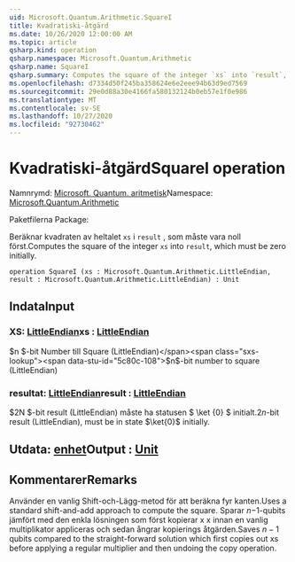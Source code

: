 ```yaml
---
uid: Microsoft.Quantum.Arithmetic.SquareI
title: Kvadratiski-åtgärd
ms.date: 10/26/2020 12:00:00 AM
ms.topic: article
qsharp.kind: operation
qsharp.namespace: Microsoft.Quantum.Arithmetic
qsharp.name: SquareI
qsharp.summary: Computes the square of the integer `xs` into `result`, which must be zero initially.
ms.openlocfilehash: d7334d50f245ba358624e6e2eee94b63d9ed7569
ms.sourcegitcommit: 29e0d88a30e4166fa580132124b0eb57e1f0e986
ms.translationtype: MT
ms.contentlocale: sv-SE
ms.lasthandoff: 10/27/2020
ms.locfileid: "92730462"
---
```

# <a name="squarei-operation"></a><span data-ttu-id="5c80c-102">Kvadratiski-åtgärd</span><span class="sxs-lookup"><span data-stu-id="5c80c-102">SquareI operation</span></span>

<span data-ttu-id="5c80c-103">Namnrymd: [Microsoft. Quantum. aritmetisk](xref:Microsoft.Quantum.Arithmetic)</span><span class="sxs-lookup"><span data-stu-id="5c80c-103">Namespace: [Microsoft.Quantum.Arithmetic](xref:Microsoft.Quantum.Arithmetic)</span></span>

<span data-ttu-id="5c80c-104">Paketfilerna [](https://nuget.org/packages/)</span><span class="sxs-lookup"><span data-stu-id="5c80c-104">Package: [](https://nuget.org/packages/)</span></span>


<span data-ttu-id="5c80c-105">Beräknar kvadraten av heltalet `xs` i `result` , som måste vara noll först.</span><span class="sxs-lookup"><span data-stu-id="5c80c-105">Computes the square of the integer `xs` into `result`, which must be zero initially.</span></span>

```qsharp
operation SquareI (xs : Microsoft.Quantum.Arithmetic.LittleEndian, result : Microsoft.Quantum.Arithmetic.LittleEndian) : Unit
```


## <a name="input"></a><span data-ttu-id="5c80c-106">Indata</span><span class="sxs-lookup"><span data-stu-id="5c80c-106">Input</span></span>

### <a name="xs--littleendian"></a><span data-ttu-id="5c80c-107">XS: [LittleEndian](xref:Microsoft.Quantum.Arithmetic.LittleEndian)</span><span class="sxs-lookup"><span data-stu-id="5c80c-107">xs : [LittleEndian](xref:Microsoft.Quantum.Arithmetic.LittleEndian)</span></span>

<span data-ttu-id="5c80c-108">$n $-bit Number till Square (LittleEndian)</span><span class="sxs-lookup"><span data-stu-id="5c80c-108">$n$-bit number to square (LittleEndian)</span></span>


### <a name="result--littleendian"></a><span data-ttu-id="5c80c-109">resultat: [LittleEndian](xref:Microsoft.Quantum.Arithmetic.LittleEndian)</span><span class="sxs-lookup"><span data-stu-id="5c80c-109">result : [LittleEndian](xref:Microsoft.Quantum.Arithmetic.LittleEndian)</span></span>

<span data-ttu-id="5c80c-110">$2N $-bit result (LittleEndian) måste ha statusen $ \ket {0} $ initialt.</span><span class="sxs-lookup"><span data-stu-id="5c80c-110">$2n$-bit result (LittleEndian), must be in state $\ket{0}$ initially.</span></span>



## <a name="output--unit"></a><span data-ttu-id="5c80c-111">Utdata: [enhet](xref:microsoft.quantum.lang-ref.unit)</span><span class="sxs-lookup"><span data-stu-id="5c80c-111">Output : [Unit](xref:microsoft.quantum.lang-ref.unit)</span></span>



## <a name="remarks"></a><span data-ttu-id="5c80c-112">Kommentarer</span><span class="sxs-lookup"><span data-stu-id="5c80c-112">Remarks</span></span>

<span data-ttu-id="5c80c-113">Använder en vanlig Shift-och-Lägg-metod för att beräkna fyr kanten.</span><span class="sxs-lookup"><span data-stu-id="5c80c-113">Uses a standard shift-and-add approach to compute the square.</span></span> <span data-ttu-id="5c80c-114">Sparar $n-$1-qubits jämfört med den enkla lösningen som först kopierar x x innan en vanlig multiplikator appliceras och sedan ångrar kopierings åtgärden.</span><span class="sxs-lookup"><span data-stu-id="5c80c-114">Saves $n-1$ qubits compared to the straight-forward solution which first copies out xs before applying a regular multiplier and then undoing the copy operation.</span></span>